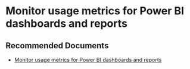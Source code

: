   <properties
	pageTitle="usage metrics for dashboards and reports"
	description="usage metrics for dashboards and reports"
	service="microsoft.PowerBIDedicated"
	resource="capacities"
	authors="pjfreitas"
	ms.author="pfreitas"	
	displayOrder="10"
	selfHelpType="generic"
	supportTopicIds="32628168"
	productPesIds="16334"
	cloudEnvironments="public, MoonCake, fairfax, usnat, ussec" 
	articleId="8aafd39a-bde7-a834-af8e-eae2c786601c"
	ownershipId="PowerBI_PowerBI"
/>

# Monitor usage metrics for Power BI dashboards and reports

## **Recommended Documents**

* [Monitor usage metrics for Power BI dashboards and reports](https://docs.microsoft.com/power-bi/service-usage-metrics)
